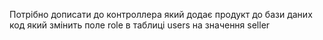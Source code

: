 Потрібно дописати до контроллера який додає продукт до бази даних код який змінить поле role в таблиці users на значення seller